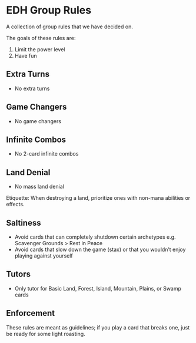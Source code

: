 # EDH Group Rules

A collection of group rules that we have decided on.

The goals of these rules are:

1. Limit the power level
2. Have fun

## Extra Turns

* No extra turns

## Game Changers

* No game changers

## Infinite Combos

* No 2-card infinite combos

## Land Denial

* No mass land denial

Etiquette: When destroying a land, prioritize ones with non-mana abilities or effects.

## Saltiness

* Avoid cards that can completely shutdown certain archetypes e.g. Scavenger Grounds > Rest in Peace
* Avoid cards that slow down the game (stax) or that you wouldn’t enjoy playing against yourself

## Tutors

* Only tutor for Basic Land, Forest, Island, Mountain, Plains, or Swamp cards

## Enforcement

These rules are meant as guidelines; if you play a card that breaks one, just be ready for some light roasting.
